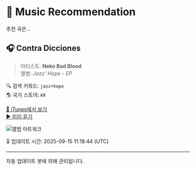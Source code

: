 
# 🎵 Music Recommendation

추천 곡은...

## 🎧 Contra Dicciones  
> 아티스트: **Neko Bad Blood**  
> 앨범: _Jazz' Hope - EP_  

🔍 검색 키워드: `jazz+hope`  
🌎 국가 스토어: `KR`

[🔗 iTunes에서 보기](https://music.apple.com/kr/album/contra-dicciones/1542021601?i=1542021604&uo=4)  
[▶️ 미리 듣기](https://audio-ssl.itunes.apple.com/itunes-assets/AudioPreview124/v4/bd/1a/f6/bd1af6aa-72ce-0f80-86f5-b427670bdd80/mzaf_9019826610143839438.plus.aac.p.m4a)

![앨범 아트워크](https://is1-ssl.mzstatic.com/image/thumb/Music124/v4/47/54/ae/4754aecd-0eff-f956-53cc-0e1da3476291/0.jpg/100x100bb.jpg)

⏳ 업데이트 시간: 2025-09-15 11:18:44 (UTC)

---
자동 업데이트 봇에 의해 관리됩니다.
